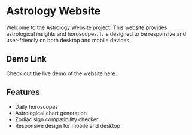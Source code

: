 <!DOCTYPE html>
<html lang="en">
<head>
    <meta charset="UTF-8">
    <meta name="viewport" content="width=device-width, initial-scale=1.0">
    <title>Astrology Website </title>
  

</head>
<body>

<h1>Astrology Website</h1>
    <p>Welcome to the Astrology Website project! This website provides astrological insights and horoscopes. It is designed to be responsive and user-friendly on both desktop and mobile devices.</p>

<h2>Demo Link</h2>
    <p>Check out the live demo of the website <a href="https://your-demo-link.com">here</a>.</p>

<h2>Features</h2>
    <ul>
        <li>Daily horoscopes</li>
        <li>Astrological chart generation</li>
        <li>Zodiac sign compatibility checker</li>
        <li>Responsive design for mobile and desktop</li>
    </ul>

</body>
</html>
